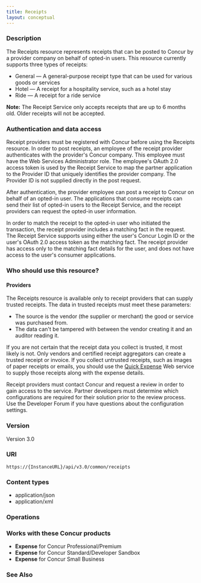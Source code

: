 ```yaml
---
title: Receipts 
layout: conceptual
---
```





###  Description

The Receipts resource represents receipts that can be posted to Concur by a provider company on behalf of opted-in users. This resource currently supports three types of receipts:

* General — A general-purpose receipt type that can be used for various goods or services
* Hotel — A receipt for a hospitality service, such as a hotel stay
* Ride — A receipt for a ride service

**Note:** The Receipt Service only accepts receipts that are up to 6 months old. Older receipts will not be accepted.

###  Authentication and data access

Receipt providers must be registered with Concur before using the Receipts resource. In order to post receipts, an employee of the receipt provider authenticates with the provider's Concur company. This employee must have the Web Services Administrator role. The employee's OAuth 2.0 access token is used by the Receipt Service to map the partner application to the Provider ID that uniquely identifies the provider company. The Provider ID is not supplied directly in the post request.

After authentication, the provider employee can post a receipt to Concur on behalf of an opted-in user. The applications that consume receipts can send their list of opted-in users to the Receipt Service, and the receipt providers can request the opted-in user information.

In order to match the receipt to the opted-in user who initiated the transaction, the receipt provider includes a matching fact in the request. The Receipt Service supports using either the user's Concur Login ID or the user's OAuth 2.0 access token as the matching fact. The receipt provider has access only to the matching fact details for the user, and does not have access to the user's consumer applications.

###  Who should use this resource?

####  Providers

The Receipts resource is available only to receipt providers that can supply trusted receipts. The data in trusted receipts must meet these parameters:

* The source is the vendor (the supplier or merchant) the good or service was purchased from.
* The data can't be tampered with between the vendor creating it and an auditor reading it.

If you are not certain that the receipt data you collect is trusted, it most likely is not. Only vendors and certified receipt aggregators can create a trusted receipt or invoice. If you collect untrusted receipts, such as images of paper receipts or emails, you should use the [Quick Expense][1] Web service to supply those receipts along with the expense details.

Receipt providers must contact Concur and request a review in order to gain access to the service. Partner developers must determine which configurations are required for their solution prior to the review process. Use the Developer Forum if you have questions about the configuration settings.

###  Version

Version 3.0

###  URI

`https://{InstanceURL}/api/v3.0/common/receipts`

###  Content types

* application/json
* application/xml

###  Operations

###  Works with these Concur products

* **Expense** for Concur Professional/Premium
* **Expense** for Concur Standard/Developer Sandbox
* **Expense** for Concur Small Business

###  See Also

 

 



[1]: https://developer.concur.com/quick-expense
